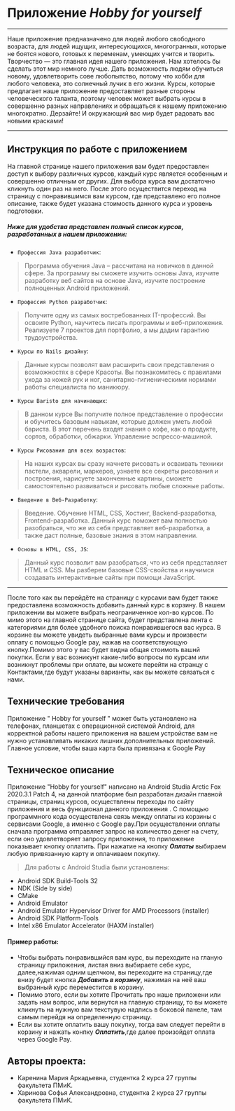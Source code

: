 # Приложение ***Hobby for yourself***
____
Наше приложение предназначено для людей любого свободного возраста, для людей ищущих, интересующихся, многогранных, которые не боятся нового, готовых к переменам, умеющих учится и творить. Творчество — это главная идея нашего приложения. Нам хотелось бы сделать этот мир немного лучше.  Дать возможность людям обучиться новому, удовлетворить сове любопытство, потому что хобби для любого человека, это солнечный лучик в его жизни.
Курсы, которые предлагает наше приложение предоставляет разные стороны человеческого таланта, поэтому человек может выбрать курсы в совершенно разных направлениях и обращаться к нашему приложению многократно. Дерзайте! И окружающий вас мир будет радовать вас новыми красками!
____    
## Инструкция по работе с приложением
На главной странице нашего приложения вам будет предоставлен доступ к выбору различных курсов, каждый курс является особенным и совершенно отличным от других.
Для выбора курса вам достаточно кликнуть один раз на него. После этого осуществится переход на страницу с понравившимся вам курсом, где представлено его полное описание, 
также будет указана стоимость данного курса и уровень подготовки.
##### Ниже для удобства представлен полный список курсов, разработанных в нашем приложении:
*  `Профессия Java разработчик`:
> Программа обучения Java – рассчитана на новичков в данной сфере. За программу вы сможете изучить основы Java, изучите разработку веб сайтов на основе Java, изучите построение полноценных Android приложений.
*  `Профессия Python разработчик`:
> Получите одну из самых востребованных IT-профессий. Вы освоите Python, научитесь писать программы и веб-приложения. Реализуете 7 проектов для портфолио, а мы дадим гарантию трудоустройства.
*  `Курсы по Nails дизайну`:
> Данные курсы позволят вам расширить свои представления о возможностях в сфере Красоты. Вы познакомитесь с правилами ухода за кожей рук и ног, санитарно-гигиеническими нормами работы специалиста по маникюру.
*  `Курсы Baristo для начинающих`:
> В данном курсе Вы получите полное представление о профессии и обучитесь базовым навыкам, которые должен уметь любой бариста. В этот перечень входят знания о кофе, как о продукте, сортов, обработки, обжарки. Управление эспрессо-машиной.
*  `Курсы Рисования для всех возрастов`:
> На наших курсах вы сразу начнете рисовать и осваивать техники пастели, акварели, маркеров, узнаете все секреты рисования и построения, нарисуете законченные картины, сможете самостоятельно развиваться и рисовать любые сложные работы.
*  `Введение в Веб-Разработку`:
> Введение. Обучение HTML, CSS, Хостинг, Backend-разработка, Frontend-разработка. Данный курс поможет вам полностью разобраться, что же из себя представляет веб-разработка, а также даст полные, базовые знания в этом направлении.
*  `Основы в HTML, CSS, JS`:
> Данный курс позволит вам разобраться, что из себя представляет HTML и CSS. Мы разберем базовые CSS-свойства и научимся создавать интерактивные сайты при помощи JavaScript.
____
После того как вы перейдёте на страницу с курсами вам будет также предоставлена возможность добавить данный курс в корзину. В нашем приложении вы можете выбрать неограниченное кол-во курсов.
По мимо этого на главной странице сайта, будет представлена лента с категориями для более удобного поиска понравившегося вас курса.
В корзине вы можете увидеть выбранные вами курсы и произвести оплату с помощью Google pay, нажав на соответствующую кнопку.Помимо этого у вас будет видна общая стоимоть вашнй покупки. Если у вас возникунт какие-либо вопросы по курсам или возникнут проблемы при оплате, вы можете перейти на странцу с Контактами,где будут указаны варианты, как вы можете связаться с нами.

## Технические требования
Приложение " Hobby for yourself " может быть установлено на телефонах, планшетах с операционной системой Android, 
для корректной работы нашего приложения на вашем устройстве вам не нужно устанавливать никаких лишних дополнительных приложений. Главное условие, чтобы ваша карта была привязана к Google Pay
## Техническое описание    
Приложение "Hobby for yourself" написано на Android Studia Arctic Fox 2020.3.1 Patch 4, на данной платформе был разработан дизайн главной страницы, 
страниц курсов, осуществлены переходы по сайту приложения и весь функционал данного приложения . С помощью программного кода осуществлена связь 
между оплаты из корзины с сервисами Google, а именно с Google pay.При осуществлении оплаты сначала программа отправляет запрос на количество денег на счету, если оно удовлетворяет запросу приложения, то приложение показывает кнопку оплатить. При нажатие на кнопку ***Оплаты*** выбираем любую привязанную карту и оплачиваем покупку.  
> Для работы с Android Studia были установлены:
+ Android SDK Build-Tools 32
+	NDK (Side by side)
+	CMake
+	Android Emulator
+	Android Emulator Hypervisor Driver for AMD Processors (installer)
+	Android SDK Platform-Tools
+	Intel x86 Emulator Accelerator (HAXM installer)
#### Пример работы:
* Чтобы выбрать понравившийся вам курс, вы переходите на гланую страницу приложения, листая вниз выбираете себе курс, далее,нажимая одним щелчком, вы переходите на страницу,где внизу будет кнопка ***Добавить в корзину***, нажимая на неё ваш выбранный курс переместится в корзину.
* Помимо этого, если вы хотите Прочитать про наше приложени или задать нам вопрос, или вернутся на главную страницу, то вы можете кликнуть на нужную вам текстувую надпись в боковой панеле, там самым перейдя на определенную страницу.
* Если вы хотите оплатить вашу покупку, тогда вам следует перейти в корзину и нажать конпку ***Оплатить***,где далее произойдет оплата через Google Pay.
## Авторы проекта:
+	Каренина Мария Аркадьевна, студентка 2 курса 27 группы факультета ПМиК.
+	Харинова Софья Александровна, студентка 2 курса 27 группы факультета ПМиК.


